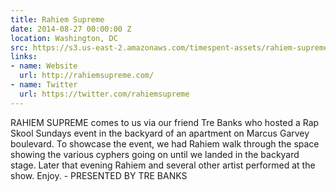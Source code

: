 ```yaml
---
title: Rahiem Supreme
date: 2014-08-27 00:00:00 Z
location: Washington, DC
src: https://s3.us-east-2.amazonaws.com/timespent-assets/rahiem-supreme.mp4
links:
- name: Website
  url: http://rahiemsupreme.com/
- name: Twitter
  url: https://twitter.com/rahiemsupreme
---
```


RAHIEM SUPREME comes to us via our friend Tre Banks who hosted a Rap Skool Sundays event in the backyard of an apartment on Marcus Garvey boulevard. To showcase the event, we had Rahiem walk through the space showing the various cyphers going on until we landed in the backyard stage. Later that evening Rahiem and several other artist performed at the show. Enjoy. - PRESENTED BY TRE BANKS
